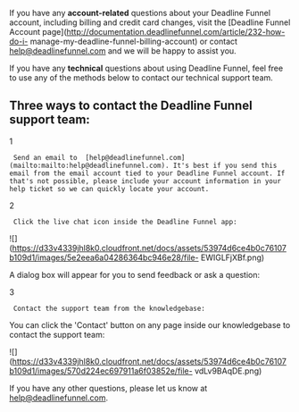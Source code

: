 If you have any **account-related** questions about your Deadline Funnel
account, including billing and credit card changes, visit the [Deadline Funnel
Account page](http://documentation.deadlinefunnel.com/article/232-how-do-i-
manage-my-deadline-funnel-billing-account) or contact
[help@deadlinefunnel.com](mailto:mailto:help@deadlinefunnel.com) and we will
be happy to assist you.

If you have any **technical** questions about using Deadline Funnel, feel free
to use any of the methods below to contact our technical support team.

## Three ways to contact the Deadline Funnel support team:

1

     Send an email to  [help@deadlinefunnel.com](mailto:mailto:help@deadlinefunnel.com). It's best if you send this email from the email account tied to your Deadline Funnel account. If that's not possible, please include your account information in your help ticket so we can quickly locate your account. 

2

     Click the live chat icon inside the Deadline Funnel app: 

![](https://d33v4339jhl8k0.cloudfront.net/docs/assets/53974d6ce4b0c76107b109d1/images/5e2eea6a04286364bc946e28/file-
EWIGLFjXBf.png)

A dialog box will appear for you to send feedback or ask a question:

3

     Contact the support team from the knowledgebase: 

You can click the 'Contact' button on any page inside our knowledgebase to
contact the support team:

![](https://d33v4339jhl8k0.cloudfront.net/docs/assets/53974d6ce4b0c76107b109d1/images/570d224ec697911a6f03852e/file-
vdLv9BAqDE.png)

If you have any other questions, please let us know at
[help@deadlinefunnel.com](mailto:mailto:help@deadlinefunnel.com).

